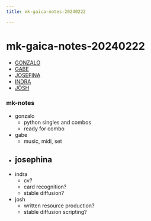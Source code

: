 ```yaml
---
title: mk-gaica-notes-20240222

---
```


# mk-gaica-notes-20240222

* [GONZALO](/NZ-R0SwfTf2tuXSoUh3KPw)
* [GABE](/A5vV51-ETDuGWDqOyNQEbQ)
* [JOSEFINA](/IXIUk-NaS6CEmbtS966V4A)
* [INDRA](/CSu_PnqxRuKXpbtoBxpzrA)
* [JŌSH](/n58i66XlSZCU4CVmVz7Olw)

### mk-notes

- gonzalo
    - python singles and combos
    - ready for combo
- gabe
    - music, midi, set
- josephina
    - 
- indra
    - cv?
    - card recognition?
    - stable diffusion?
- josh
    - written resource production?
    - stable diffusion scripting?